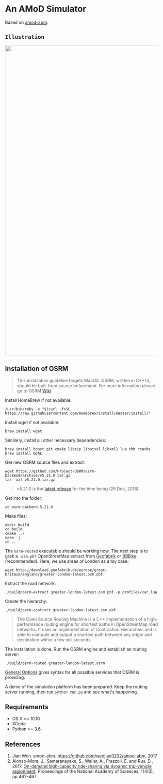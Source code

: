# An AMoD Simulator
Based on [amod-abm](https://github.com/wenjian0202/amod-abm).

## `Illustration`

<img src="https://github.com/Leot6/AMoD/blob/master/demo.gif" width="1024">


## Installation of OSRM

> This installation guideline targets MacOS.
> OSRM, written in C++14, should be built from source beforehand. For more information please go to OSRM [Wiki](https://github.com/Project-OSRM/osrm-backend#open-source-routing-machine).

Install HomeBrew if not available:
```
/usr/bin/ruby -e "$(curl -fsSL https://raw.githubusercontent.com/Homebrew/install/master/install)"
```
Install wget if not available:
```
brew install wget
```
Similarly, install all other necessary dependencies:
```
brew install boost git cmake libzip libstxxl libxml2 lua tbb ccache
brew install GDAL
``` 

Get new OSRM source files and extract:
```
wget https://github.com/Project-OSRM/osrm-backend/archive/v5.21.0.tar.gz
tar -xzf v5.21.0.tar.gz
```
> v5.21.0 is the [latest release](https://github.com/Project-OSRM/osrm-backend/releases) for the time being (26 Dec, 2018).

Get into the folder:
```
cd osrm-backend-5.21.0
```
Make files:
```
mkdir build
cd build
cmake ../
make -j
cd ..
```
The `osrm-routed` executable should be working now. The next step is to grab a `.osm.pbf` OpenStreetMap extract from [Geofabrik](http://download.geofabrik.de/index.html) or [BBBike](https://extract.bbbike.org/) (recommended). Here, we use areas of London as a toy case:
```
wget http://download.geofabrik.de/europe/great-britain/england/greater-london-latest.osm.pbf
```
Extract the road network:
```
./build/osrm-extract greater-london-latest.osm.pbf -p profiles/car.lua
```
Create the hierarchy:
```
./build/osrm-contract greater-london-latest.osm.pbf  
```
> The Open Source Routing Machine is a C++ implementation of a high-performance routing engine for shortest paths in OpenStreetMap road networks. It uses an implementation of Contraction Hierarchies and is able to compute and output a shortest path between any origin and destination within a few milliseconds.

The installation is done. Run the OSRM engine and establish an routing server:
```
./build/osrm-routed greater-london-latest.osrm
```
[General Options](https://github.com/Project-OSRM/osrm-backend/blob/master/docs/http.md) gives syntax for all possible services that OSRM is providing. 

A demo of the simulation platform has been prepared. Keep the routing server running, then run `python run.py` and see what's happening. 

## Requirements

- OS X >= 10.10
- XCode
- Python >= 3.6



## References

1. Jian Wen. amod-abm. https://github.com/wenjian0202/amod-abm, 2017
2. Alonso-Mora, J., Samaranayake, S., Wallar, A., Frazzoli, E. and Rus, D., 2017. [On-demand high-capacity ride-sharing via dynamic trip-vehicle assignment](https://www.pnas.org/content/114/3/462.short). Proceedings of the National Academy of Sciences, 114(3), pp.462-467


